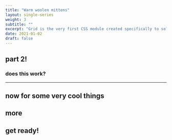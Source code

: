 ```yaml
---
title: "Warm woolen mittens"
layout: single-series
weight: 3
subtitle: ""
excerpt: "Grid is the very first CSS module created specifically to solve the layout problems we’ve all been hacking our way around for as long as we’ve been making websites."
date: 2021-01-02
draft: false
---
```


## part 2!

### does this work?

---

## now for some very cool things

## more

## get ready!
